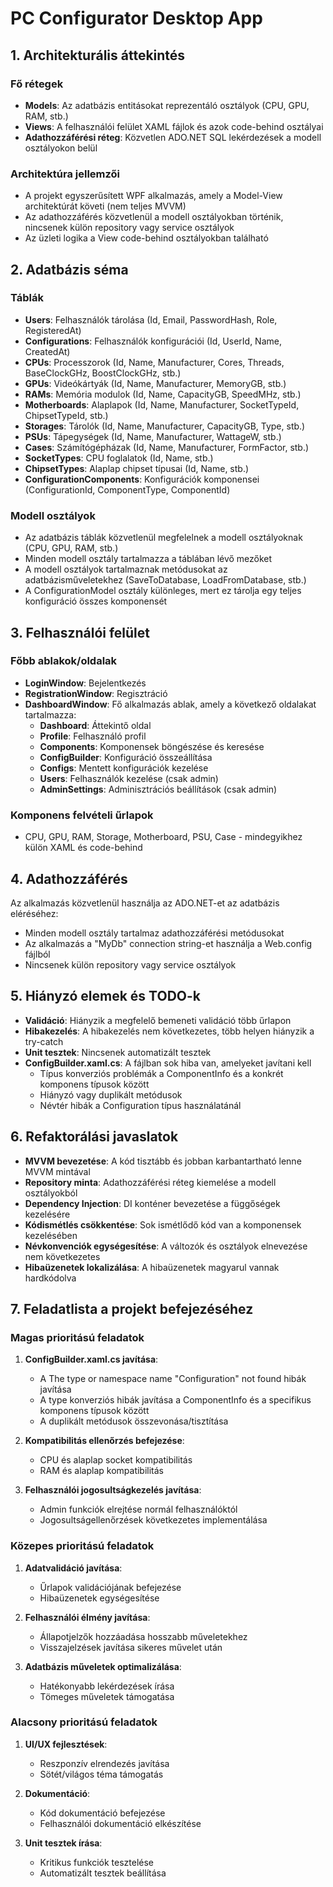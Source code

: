 ﻿# PC Configurator Desktop App

## 1. Architekturális áttekintés

### Fő rétegek
- **Models**: Az adatbázis entitásokat reprezentáló osztályok (CPU, GPU, RAM, stb.)
- **Views**: A felhasználói felület XAML fájlok és azok code-behind osztályai
- **Adathozzáférési réteg**: Közvetlen ADO.NET SQL lekérdezések a modell osztályokon belül

### Architektúra jellemzői
- A projekt egyszerűsített WPF alkalmazás, amely a Model-View architektúrát követi (nem teljes MVVM)
- Az adathozzáférés közvetlenül a modell osztályokban történik, nincsenek külön repository vagy service osztályok
- Az üzleti logika a View code-behind osztályokban található

## 2. Adatbázis séma

### Táblák
- **Users**: Felhasználók tárolása (Id, Email, PasswordHash, Role, RegisteredAt)
- **Configurations**: Felhasználók konfigurációi (Id, UserId, Name, CreatedAt)
- **CPUs**: Processzorok (Id, Name, Manufacturer, Cores, Threads, BaseClockGHz, BoostClockGHz, stb.)
- **GPUs**: Videókártyák (Id, Name, Manufacturer, MemoryGB, stb.)
- **RAMs**: Memória modulok (Id, Name, CapacityGB, SpeedMHz, stb.)
- **Motherboards**: Alaplapok (Id, Name, Manufacturer, SocketTypeId, ChipsetTypeId, stb.)
- **Storages**: Tárolók (Id, Name, Manufacturer, CapacityGB, Type, stb.)
- **PSUs**: Tápegységek (Id, Name, Manufacturer, WattageW, stb.)
- **Cases**: Számítógépházak (Id, Name, Manufacturer, FormFactor, stb.)
- **SocketTypes**: CPU foglalatok (Id, Name, stb.)
- **ChipsetTypes**: Alaplap chipset típusai (Id, Name, stb.)
- **ConfigurationComponents**: Konfigurációk komponensei (ConfigurationId, ComponentType, ComponentId)

### Modell osztályok
- Az adatbázis táblák közvetlenül megfelelnek a modell osztályoknak (CPU, GPU, RAM, stb.)
- Minden modell osztály tartalmazza a táblában lévő mezőket
- A modell osztályok tartalmaznak metódusokat az adatbázisműveletekhez (SaveToDatabase, LoadFromDatabase, stb.)
- A ConfigurationModel osztály különleges, mert ez tárolja egy teljes konfiguráció összes komponensét

## 3. Felhasználói felület

### Főbb ablakok/oldalak
- **LoginWindow**: Bejelentkezés
- **RegistrationWindow**: Regisztráció
- **DashboardWindow**: Fő alkalmazás ablak, amely a következő oldalakat tartalmazza:
  - **Dashboard**: Áttekintő oldal
  - **Profile**: Felhasználó profil
  - **Components**: Komponensek böngészése és keresése
  - **ConfigBuilder**: Konfiguráció összeállítása
  - **Configs**: Mentett konfigurációk kezelése
  - **Users**: Felhasználók kezelése (csak admin)
  - **AdminSettings**: Adminisztrációs beállítások (csak admin)

### Komponens felvételi űrlapok
- CPU, GPU, RAM, Storage, Motherboard, PSU, Case - mindegyikhez külön XAML és code-behind

## 4. Adathozzáférés

Az alkalmazás közvetlenül használja az ADO.NET-et az adatbázis eléréséhez:
- Minden modell osztály tartalmaz adathozzáférési metódusokat
- Az alkalmazás a "MyDb" connection string-et használja a Web.config fájlból
- Nincsenek külön repository vagy service osztályok

## 5. Hiányzó elemek és TODO-k

- **Validáció**: Hiányzik a megfelelő bemeneti validáció több űrlapon
- **Hibakezelés**: A hibakezelés nem következetes, több helyen hiányzik a try-catch
- **Unit tesztek**: Nincsenek automatizált tesztek
- **ConfigBuilder.xaml.cs**: A fájlban sok hiba van, amelyeket javítani kell
  - Típus konverziós problémák a ComponentInfo és a konkrét komponens típusok között
  - Hiányzó vagy duplikált metódusok
  - Névtér hibák a Configuration típus használatánál

## 6. Refaktorálási javaslatok

- **MVVM bevezetése**: A kód tisztább és jobban karbantartható lenne MVVM mintával
- **Repository minta**: Adathozzáférési réteg kiemelése a modell osztályokból
- **Dependency Injection**: DI konténer bevezetése a függőségek kezelésére
- **Kódismétlés csökkentése**: Sok ismétlődő kód van a komponensek kezelésében
- **Névkonvenciók egységesítése**: A változók és osztályok elnevezése nem következetes
- **Hibaüzenetek lokalizálása**: A hibaüzenetek magyarul vannak hardkódolva

## 7. Feladatlista a projekt befejezéséhez

### Magas prioritású feladatok
1. **ConfigBuilder.xaml.cs javítása**:
   - A The type or namespace name "Configuration" not found hibák javítása
   - A type konverziós hibák javítása a ComponentInfo és a specifikus komponens típusok között
   - A duplikált metódusok összevonása/tisztítása

2. **Kompatibilitás ellenőrzés befejezése**:
   - CPU és alaplap socket kompatibilitás
   - RAM és alaplap kompatibilitás

3. **Felhasználói jogosultságkezelés javítása**:
   - Admin funkciók elrejtése normál felhasználóktól
   - Jogosultságellenőrzések következetes implementálása

### Közepes prioritású feladatok
1. **Adatvalidáció javítása**:
   - Űrlapok validációjának befejezése
   - Hibaüzenetek egységesítése

2. **Felhasználói élmény javítása**:
   - Állapotjelzők hozzáadása hosszabb műveletekhez
   - Visszajelzések javítása sikeres művelet után

3. **Adatbázis műveletek optimalizálása**:
   - Hatékonyabb lekérdezések írása
   - Tömeges műveletek támogatása

### Alacsony prioritású feladatok
1. **UI/UX fejlesztések**:
   - Reszponzív elrendezés javítása
   - Sötét/világos téma támogatás

2. **Dokumentáció**:
   - Kód dokumentáció befejezése
   - Felhasználói dokumentáció elkészítése

3. **Unit tesztek írása**:
   - Kritikus funkciók tesztelése
   - Automatizált tesztek beállítása
